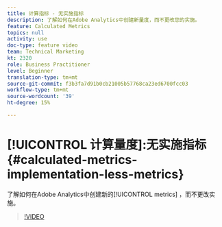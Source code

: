 ```yaml
---
title: 计算指标 - 无实施指标
description: 了解如何在Adobe Analytics中创建新量度，而不更改您的实施。
feature: Calculated Metrics
topics: null
activity: use
doc-type: feature video
team: Technical Marketing
kt: 2320
role: Business Practitioner
level: Beginner
translation-type: tm+mt
source-git-commit: f3b3fa7d91b0cb21005b57768ca23ed6700fcc03
workflow-type: tm+mt
source-wordcount: '39'
ht-degree: 15%

---
```



# [!UICONTROL 计算量度]:无实施指标  {#calculated-metrics-implementation-less-metrics}

了解如何在Adobe Analytics中创建新的[!UICONTROL metrics] ，而不更改实施。

>[!VIDEO](https://video.tv.adobe.com/v/25407/?quality=12)
